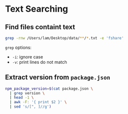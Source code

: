 # Text Searching

## Find files containt text

```sh
grep -rnw /Users/lam/Desktop/data/**/*.txt -e 'fshare'
```

`grep` options:
- `-i`: ignore case
- `-v`: print lines do not match


## Extract version from `package.json`

```sh
npm_package_version=$(cat package.json \
  | grep version \
  | head -1 \
  | awk -F: '{ print $2 }' \
  | sed 's/[", ]//g')
```
